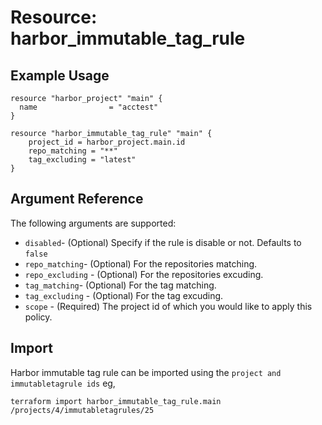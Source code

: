 # Resource: harbor_immutable_tag_rule

## Example Usage

```hcl
resource "harbor_project" "main" {
  name                = "acctest"
}

resource "harbor_immutable_tag_rule" "main" {
	project_id = harbor_project.main.id
	repo_matching = "**"
	tag_excluding = "latest"
}
```

## Argument Reference
The following arguments are supported:

* `disabled`- (Optional) Specify if the rule is disable or not. Defaults to `false`
* `repo_matching`- (Optional) For the repositories matching.
* `repo_excluding` - (Optional) For the repositories excuding.
* `tag_matching`- (Optional) For the tag matching.
* `tag_excluding` - (Optional) For the tag excuding.
* `scope` - (Required) The project id of which you would like to apply this policy.

## Import
Harbor immutable tag rule can be imported using the `project and immutabletagrule ids` eg,

`
terraform import harbor_immutable_tag_rule.main /projects/4/immutabletagrules/25
`
